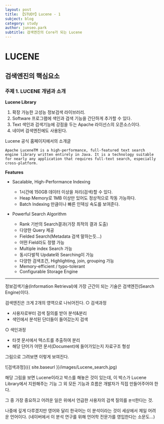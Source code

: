 ```yaml
---
layout: post
title: 【STUDY】Lucene - 1
subject: blog
category: study
author: junseo.park
subtitle: 검색엔진의 Core가 되는 Lucene
---
```


# LUCENE
## 검색엔진의 핵심요소

### 주제 1. LUCENE 개념과 소개

**Lucene Library**
1. 확장 가능한 고성능 정보검색 라이브러리.
2. Software 프로그램에 색인과 검색 기능을 간단하게 추가할 수 있다.
3. Text 색인과 검색기능에 강점을 두는 Apache 라이선스의 오픈소스이다.
4. 네이버 검색엔진에도 사용된다.

Lucene 공식 홈페이지에서의 소개글

`Apache LuceneTM is a high-performance, full-featured text search engine library written entirely in Java. It is a technology suitable for nearly any application that requires full-text search, especially cross-platform.`

**Features**
- Sacalable, High-Performance Indexing
    - 1시간에 150GB 데이터 이상을 처리(검색)할 수 있다.
    - Heap Memory로 1MB 이상만 있어도 정상적으로 작동 가능하다.
    - Batch Indexing 만큼이나 빠른 인덱싱 속도를 보여준다.

- Powerful Search Algorithm
    - Rank 기반의 Search결과(가장 최적의 결과 도출)
    - 다양한 Query 제공
    - Fielded Search(Metadata 검색 말하는듯...)
    - 어떤 Field라도 정렬 가능
    - Multiple index Search 가능
    - 동시다발적 Update와 Searching이 가능
    - 다양한 검색조건, Highlighting, join, grouping 가능
    - Memory-efficient / typo-tolerant
    - Configurable Storage Engine

----------------------
정보검색기술(Information Retrieval)에 가장 근간이 되는 기술은 검색엔진(Search Engine)이다.

검색엔진은 크게 2개의 영역으로 나뉘어진다.
○ 검색과정
- 사용자로부터 검색 질의를 받아 분석&분리
- 색인에서 분석된 단더들이 들어갔는지 검색

○ 색인과정
- 타겟 문서에서 텍스트를 추출하여 분리
- 해당 단어가 어떤 문서(Document)에 들어가있는지 자료구조 형성

그림으로 그려보면 이렇게 보여진다.

![검색과정]({{ site.baseurl }}/images/Lucene_search.jpg)
 
 해당 그림을 보면 Lucene이라고 박스를 해놓은 것이 있는데,
 이 박스가 Lucene Library에서 지원해주는 기능
 그 외 모든 기능과 흐름은 개발자가 직접 만들어주어야 한다.

그 중 가장 중요하고 어려운 일은 위에서 언급한 사용자의 검색 질의를 `분석`한다는 것.

나중에 깊게 다루겠지만 영어와 달리 한국어는 이 분석이라는 것이 세상에서 제일 어려운 언어이다.
(네이버에서 이 분석 연구를 위해 언어학 전문가를 영입한다는 소문도...)